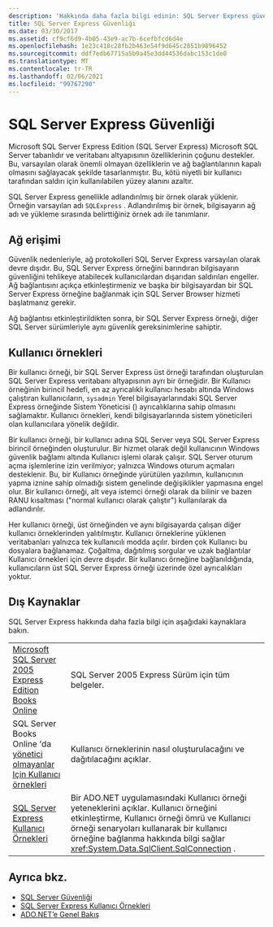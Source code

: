 ```yaml
---
description: 'Hakkında daha fazla bilgi edinin: SQL Server Express güvenliği'
title: SQL Server Express Güvenliği
ms.date: 03/30/2017
ms.assetid: cf9cf6d9-4b05-43e9-ac7b-6cefbfcd6d4e
ms.openlocfilehash: 1e23c418c28fb2b463e54f9d645c2851b9896452
ms.sourcegitcommit: ddf7edb67715a5b9a45e3dd44536dabc153c1de0
ms.translationtype: MT
ms.contentlocale: tr-TR
ms.lasthandoff: 02/06/2021
ms.locfileid: "99767290"
---
```

# <a name="sql-server-express-security"></a>SQL Server Express Güvenliği

Microsoft SQL Server Express Edition (SQL Server Express) Microsoft SQL Server tabanlıdır ve veritabanı altyapısının özelliklerinin çoğunu destekler. Bu, varsayılan olarak önemli olmayan özelliklerin ve ağ bağlantılarının kapalı olmasını sağlayacak şekilde tasarlanmıştır. Bu, kötü niyetli bir kullanıcı tarafından saldırı için kullanılabilen yüzey alanını azaltır.  
  
 SQL Server Express genellikle adlandırılmış bir örnek olarak yüklenir. Örneğin varsayılan adı `SQLExpress` . Adlandırılmış bir örnek, bilgisayarın ağ adı ve yükleme sırasında belirttiğiniz örnek adı ile tanımlanır.  
  
## <a name="network-access"></a>Ağ erişimi  

 Güvenlik nedenleriyle, ağ protokolleri SQL Server Express varsayılan olarak devre dışıdır. Bu, SQL Server Express örneğini barındıran bilgisayarın güvenliğini tehlikeye atabilecek kullanıcılardan dışarıdan saldırıları engeller. Ağ bağlantısını açıkça etkinleştirmeniz ve başka bir bilgisayardan bir SQL Server Express örneğine bağlanmak için SQL Server Browser hizmeti başlatmanız gerekir.  
  
 Ağ bağlantısı etkinleştirildikten sonra, bir SQL Server Express örneği, diğer SQL Server sürümleriyle aynı güvenlik gereksinimlerine sahiptir.  
  
## <a name="user-instances"></a>Kullanıcı örnekleri  

 Bir kullanıcı örneği, bir SQL Server Express üst örneği tarafından oluşturulan SQL Server Express veritabanı altyapısının ayrı bir örneğidir. Bir Kullanıcı örneğinin birincil hedefi, en az ayrıcalıklı kullanıcı hesabı altında Windows çalıştıran kullanıcıların, `sysadmin` Yerel bilgisayarlarındaki SQL Server Express örneğinde Sistem Yöneticisi () ayrıcalıklarına sahip olmasını sağlamaktır. Kullanıcı örnekleri, kendi bilgisayarlarında sistem yöneticileri olan kullanıcılara yönelik değildir.  
  
 Bir kullanıcı örneği, bir kullanıcı adına SQL Server veya SQL Server Express birincil örneğinden oluşturulur. Bir hizmet olarak değil kullanıcının Windows güvenlik bağlamı altında Kullanıcı işlemi olarak çalışır. SQL Server oturum açma işlemlerine izin verilmiyor; yalnızca Windows oturum açmaları desteklenir. Bu, bir Kullanıcı örneğinde yürütülen yazılımın, kullanıcının yapma iznine sahip olmadığı sistem genelinde değişiklikler yapmasına engel olur. Bir kullanıcı örneği, alt veya istemci örneği olarak da bilinir ve bazen RANU kısaltması ("normal kullanıcı olarak çalıştır") kullanılarak da adlandırılır.  
  
 Her kullanıcı örneği, üst örneğinden ve aynı bilgisayarda çalışan diğer kullanıcı örneklerinden yalıtılmıştır. Kullanıcı örneklerine yüklenen veritabanları yalnızca tek kullanıcılı modda açılır. birden çok Kullanıcı bu dosyalara bağlanamaz. Çoğaltma, dağıtılmış sorgular ve uzak bağlantılar Kullanıcı örnekleri için devre dışıdır. Bir kullanıcı örneğine bağlanıldığında, kullanıcıların üst SQL Server Express örneği üzerinde özel ayrıcalıkları yoktur.  
  
## <a name="external-resources"></a>Dış Kaynaklar  

 SQL Server Express hakkında daha fazla bilgi için aşağıdaki kaynaklara bakın.  
  
|||  
|-|-|  
|[Microsoft SQL Server 2005 Express Edition Books Online](/previous-versions/sql/sql-server-2005/ms165706(v=sql.90))|SQL Server 2005 Express Sürüm için tüm belgeler.|  
|SQL Server Books Online 'da [yönetici olmayanlar Için Kullanıcı örnekleri](/previous-versions/sql/sql-server-2008/ms143684(v=sql.100))|Kullanıcı örneklerinin nasıl oluşturulacağını ve dağıtılacağını açıklar.|  
|[SQL Server Express Kullanıcı Örnekleri](sql-server-express-user-instances.md)|Bir ADO.NET uygulamasındaki Kullanıcı örneği yeteneklerini açıklar. Kullanıcı örneğini etkinleştirme, Kullanıcı örneği ömrü ve Kullanıcı örneği senaryoları kullanarak bir kullanıcı örneğine bağlanma hakkında bilgi sağlar <xref:System.Data.SqlClient.SqlConnection> .|  
  
## <a name="see-also"></a>Ayrıca bkz.

- [SQL Server Güvenliği](sql-server-security.md)
- [SQL Server Express Kullanıcı Örnekleri](sql-server-express-user-instances.md)
- [ADO.NET’e Genel Bakış](../ado-net-overview.md)
